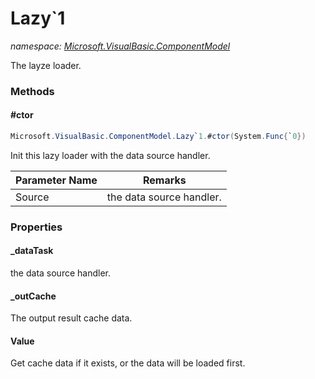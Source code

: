 ﻿# Lazy`1
_namespace: <a href="#" onClick="load('/docs/Microsoft.VisualBasic.ComponentModel/index.md')">Microsoft.VisualBasic.ComponentModel</a>_

The layze loader.



### Methods

#### #ctor
```csharp
Microsoft.VisualBasic.ComponentModel.Lazy`1.#ctor(System.Func{`0})
```
Init this lazy loader with the data source handler.

|Parameter Name|Remarks|
|--------------|-------|
|Source|the data source handler.|



### Properties

#### _dataTask
the data source handler.
#### _outCache
The output result cache data.
#### Value
Get cache data if it exists, or the data will be loaded first.
